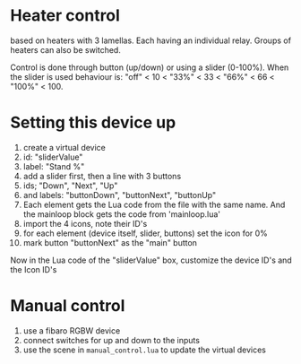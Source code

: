 Heater control
==============

based on heaters with 3 lamellas. Each having an individual relay.
Groups of heaters can also be switched.

Control is done through button (up/down) or using a slider (0-100%). When the
slider is used behaviour is: "off" < 10 < "33%" < 33 < "66%" < 66 < "100%" < 100.


Setting this device up
======================

1. create a virtual device
  1. id: "sliderValue"
  2. label: "Stand %"
2. add a slider first, then a line with 3 buttons
  1. ids; "Down", "Next", "Up"
  2. and labels: "buttonDown", "buttonNext", "buttonUp"
3. Each element gets the Lua code from the file with the same name. And the mainloop block gets the code from 'mainloop.lua'
4. import the 4 icons, note their ID's
5. for each element (device itself, slider, buttons) set the icon for 0%
6. mark button "buttonNext" as the "main" button

Now in the Lua code of the "sliderValue" box, customize the device ID's and the Icon ID's

Manual control
==============
1. use a fibaro RGBW device
2. connect switches for up and down to the inputs
3. use the scene in `manual_control.lua` to update the virtual devices
